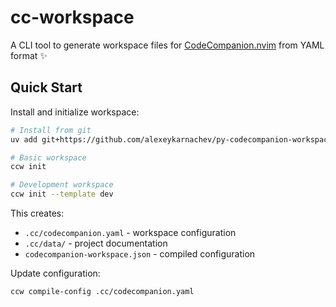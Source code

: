 # cc-workspace

A CLI tool to generate workspace files for [CodeCompanion.nvim](https://github.com/olimorris/codecompanion.nvim) from YAML format ✨

## Quick Start

Install and initialize workspace:

```bash
# Install from git
uv add git+https://github.com/alexeykarnachev/py-codecompanion-workspace

# Basic workspace
ccw init

# Development workspace
ccw init --template dev
```

This creates:
- `.cc/codecompanion.yaml` - workspace configuration
- `.cc/data/` - project documentation
- `codecompanion-workspace.json` - compiled configuration

Update configuration:
```bash
ccw compile-config .cc/codecompanion.yaml
```

